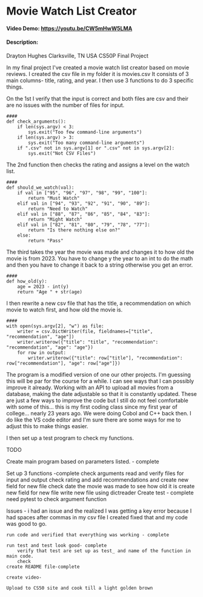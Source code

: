 # Movie Watch List Creator
#### Video Demo:  <https://youtu.be/CW5mHwW5LMA>

#### Description:
Drayton Hughes
Clarksville, TN USA
CS50P Final Project

In my final project I've created a movie watch list creator based on movie reviews. I created the csv file in my folder it is movies.csv  It consists of 3 main columns- title, rating, and year. I then use 3 functions to do 3 specific things.

On the 1st I verify that the input is correct and both files are csv and their are no issues with the number of files for input.

    ####
    def check_arguments():
        if len(sys.argv) < 3:
            sys.exit("Too few command-line arguments")
        if len(sys.argv) > 3:
            sys.exit("Too many command-line arguments")
        if ".csv" not in sys.argv[1] or ".csv" not in sys.argv[2]:
            sys.exit("Not CSV Files")

The 2nd function then checks the rating and assigns a level on the watch list.

    ####
    def should_we_watch(val):
        if val in ["95", "96", "97", "98", "99", "100"]:
            return "Must Watch"
        elif val in ["94", "93", "92", "91", "90", "89"]:
            return "Need to Watch"
        elif val in ["88", "87", "86", "85", "84", "83"]:
            return "Might Watch"
        elif val in ["82", "81", "80", "79", "78", "77"]:
            return "Is there nothing else on?"
        else:
            return "Pass"

The third takes the year the movie was made and changes it to how old the movie is from 2023.  You have to change y the year to an int to do the math and then you have to change it back to a string otherwise you get an error.

    ####
    def how_old(y):
        age = 2023 - int(y)
        return "Age " + str(age)


I then rewrite a new csv file that has the title, a recommendation on which movie to watch first, and how old the movie is.

    ####
    with open(sys.argv[2], "w") as file:
        writer = csv.DictWriter(file, fieldnames=["title", "recommendation", "age"])
        writer.writerow({"title": "title", "recommendation": "recommendation", "age": "age"})
        for row in output:
            writer.writerow({"title": row["title"], "recommendation": row["recommendation"], "age": row["age"]})


The program is a modified version of one our other projects.  I'm guessing this will be par for the course for a while.  I can see ways that I can possibly improve it already.  Working with an API to upload all movies from a database, making the date adjustable so that it is constantly updated.  These are just a few ways to improve the code but I still do not feel comfortable with some of this... this is my first coding class since my first year of college... nearly 23 years ago.  We were doing Cobol and C++ back then.  I do like the VS code editor and I'm sure there are some ways for me to adjust this to make things easier.

I then set up a test program to check my functions.

TODO

Create main program based on parameters listed. - complete

Set up 3 functions -complete
    check arguments
    read and verify files for input and output
    check rating and add recommendations and create new field for new file
    check date the movie was made to see how old it is create new field for new file
    write new file using dictreader
Create test - complete
    need pytest to check argument function

Issues - i had an issue and the realized I was getting a key error because I had spaces after commas in my csv file I created    fixed that and my code was good to go.

    run code and verified that everything was working - complete

    run test and test look good- complete
        verify that test are set up as test_ and name of the function in main code.
        check
    create README file-complete

    create video-

    Upload to CS50 site and cook till a light golden brown

